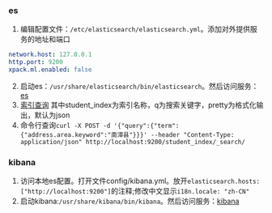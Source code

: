 ### es
1. 编辑配置文件：`/etc/elasticsearch/elasticsearch.yml`。添加对外提供服务的地址和端口
``` yml
network.host: 127.0.0.1
http.port: 9200
xpack.ml.enabled: false
```
2. 启动es：`/usr/share/elasticsearch/bin/elasticsearch`。然后访问服务：[es](http://127.0.0.1:9200)
3. [索引查询](http://127.0.0.1:9200/student_index/_search?q=思想&pretty=true) 其中student_index为索引名称，q为搜索关键字，pretty为格式化输出，默认为json
4. 命令行查询`curl -X POST -d '{"query":{"term":{"address.area.keyword":"南漳县"}}}' --header "Content-Type: application/json" http://localhost:9200/student_index/_search/`
### kibana
1. 访问本地es配置。打开文件config/kibana.yml。放开`elasticsearch.hosts: ["http://localhost:9200"]`的注释;修改中文显示`i18n.locale: "zh-CN"`
2. 启动kibana:`/usr/share/kibana/bin/kibana`。然后访问服务：[kibana](http://127.0.0.1:5601)